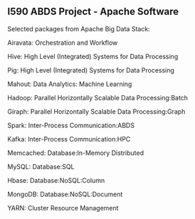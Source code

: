 I590 ABDS Project - Apache Software
--------------------------------------------------------------------------------

Selected packages from Apache Big Data Stack:

Airavata:	  Orchestration and Workflow

Hive:	      High Level (Integrated) Systems for Data Processing

Pig:	      High Level (Integrated) Systems for Data Processing

Mahout:	    Data Analytics: Machine Learning

Hadoop:	    Parallel Horizontally Scalable Data Processing:Batch

Giraph:	    Parallel Horizontally Scalable Data Processing:Graph

Spark:	    Inter-Process Communication:ABDS

Kafka:	    Inter-Process Communication:HPC

Memcached:	Database:In-Memory Distributed 

MySQL:	    Database:SQL 

Hbase:	    Database:NoSQL:Column

MongoDB:	  Database:NoSQL:Document

YARN:	    Cluster Resource Management


